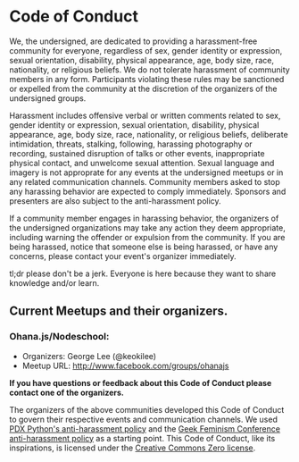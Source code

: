 # Code of Conduct

We, the undersigned, are dedicated to providing a harassment-free community for everyone, regardless of sex, gender identity or expression, sexual orientation, disability, physical appearance, age, body size, race, nationality, or religious beliefs. We do not tolerate harassment of community members in any form. Participants violating these rules may be sanctioned or expelled from the community at the discretion of the organizers of the undersigned groups.

Harassment includes offensive verbal or written comments related to sex, gender identity or expression, sexual orientation, disability, physical appearance, age, body size, race, nationality, or religious beliefs, deliberate intimidation, threats, stalking, following, harassing photography or recording, sustained disruption of talks or other events, inappropriate physical contact, and unwelcome sexual attention. Sexual language and imagery is not approprate for any events at the undersigned meetups or in any related communication channels. Community members asked to stop any harassing behavior are expected to comply immediately. Sponsors and presenters are also subject to the anti-harassment policy.

If a community member engages in harassing behavior, the organizers of the undersigned organizations  may take any action they deem appropriate, including warning the offender or expulsion from the community. If you are being harassed, notice that someone else is being harassed, or have any concerns, please contact your event's organizer immediately.

tl;dr please don't be a jerk. Everyone is here because they want to share knowledge and/or learn.

## Current Meetups and their organizers.

### Ohana.js/Nodeschool:

* Organizers: George Lee (@keokilee)
* Meetup URL: http://www.facebook.com/groups/ohanajs

**If you have questions or feedback about this Code of Conduct please contact one of the organizers.**

The organizers of the above communities developed this Code of Conduct to govern their respective events and communication channels. We used [PDX Python's anti-harassment policy](http://www.meetup.com/pdxpython/pages/Code_of_Conduct/) and the [Geek Feminism Conference anti-harassment policy](http://geekfeminism.wikia.com/wiki/Conference_anti-harassment/Policy) as a starting point. This Code of Conduct, like its inspirations, is licensed under the [Creative Commons Zero license](http://creativecommons.org/publicdomain/zero/1.0/).
